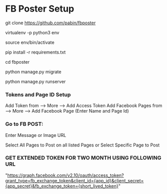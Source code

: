 # FB Poster Setup

git clone https://github.com/pabin/fbposter

virtualenv -p python3 env

source env/bin/activate

pip install -r requirements.txt

cd fbposter

python manage.py migrate

python manage.py runserver

### Tokens and Page ID Setup
Add Token from --> More --> Add Access Token
Add Facebook Pages from --> More --> Add Facebook Page (Enter Name and Page Id)

### Go to FB POST:
Enter Message or Image URL

Select All Pages to Post on all listed Pages or Select Specific Page to Post



### GET EXTENDED TOKEN FOR TWO MONTH USING FOLLOWING URL
"https://graph.facebook.com/v2.10/oauth/access_token?grant_type=fb_exchange_token&client_id={app_id}&client_secret={app_secret}&fb_exchange_token={short_lived_token}"
